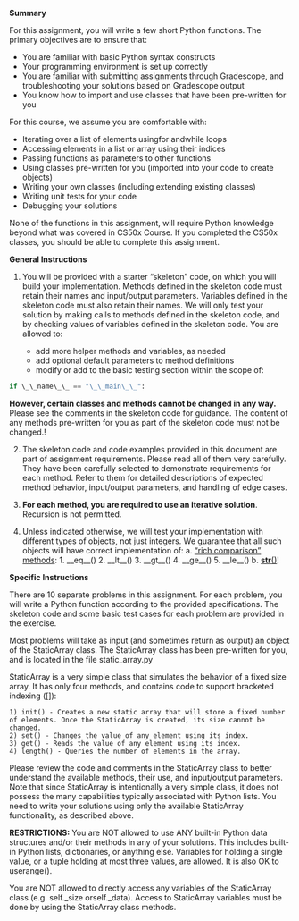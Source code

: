 **Summary**

For this assignment, you will write a few short Python functions. The primary objectives are to ensure that:

- You are familiar with basic Python syntax constructs
- Your programming environment is set up correctly
- You are familiar with submitting assignments through Gradescope, and troubleshooting your solutions based on Gradescope output
- You know how to import and use classes that have been pre-written for you

For this course, we assume you are comfortable with:

- Iterating over a list of elements usingfor andwhile loops
- Accessing elements in a list or array using their indices
- Passing functions as parameters to other functions
- Using classes pre-written for you (imported into your code to create objects)
- Writing your own classes (including extending existing classes)
- Writing unit tests for your code
- Debugging your solutions

None of the functions in this assignment, will require Python knowledge beyond what was covered in CS50x Course. If you completed the CS50x classes, you should be able to complete this assignment.

**General Instructions**

1. You will be provided with a starter “skeleton” code, on which you will build your implementation. Methods defined in the skeleton code must retain their names and input/output parameters. Variables defined in the skeleton code must also retain their names. We will only test your solution by making calls to methods defined in the skeleton code, and by checking values of variables defined in the skeleton code. You are allowed to:

   - add more helper methods and variables, as needed
   - add optional default parameters to method definitions
   - modify or add to the basic testing section within the scope of:

  ```python 
  if \_\_name\_\_ == "\_\_main\_\_":
   ```

   **However, certain classes and methods cannot be changed in any way.** Please see the comments in the skeleton code for guidance. The content of any methods pre-written for you as part of the skeleton code must not be changed.!

2. The skeleton code and code examples provided in this document are part of assignment requirements. Please read all of them very carefully. They have been carefully selected to demonstrate requirements for each method. Refer to them for detailed descriptions of expected method behavior, input/output parameters, and handling of edge cases.

3. **For each method, you are required to use an iterative solution**. Recursion is not permitted.

4. Unless indicated otherwise, we will test your implementation with different types of objects, not just integers. We guarantee that all such objects will have correct implementation of:
   a. [“rich comparison” methods](https://docs.python.org/3/reference/datamodel.html#object.__lt__): 1. \_\_eq\_\_() 2. \_\_lt\_\_() 3. \_\_gt\_\_() 4. \_\_ge\_\_() 5. \_\_le\_\_()
   b. [**str**()](https://docs.python.org/3/reference/datamodel.html#object.__str__)!

**Specific Instructions**

There are 10 separate problems in this assignment. For each problem, you will write a Python function according to the provided specifications. The skeleton code and some basic test cases for each problem are provided in the exercise.

Most problems will take as input (and sometimes return as output) an object of the StaticArray class. The StaticArray class has been pre-written for you, and is located in the file static_array.py

StaticArray is a very simple class that simulates the behavior of a fixed size array. It has only four methods, and contains code to support bracketed indexing ([]):

    1) init() - Creates a new static array that will store a fixed number of elements. Once the StaticArray is created, its size cannot be changed.
    2) set() - Changes the value of any element using its index.
    3) get() - Reads the value of any element using its index.
    4) length() - Queries the number of elements in the array.

Please review the code and comments in the StaticArray class to better understand the available methods, their use, and input/output parameters. Note that since StaticArray is intentionally a very simple class, it does not possess the many capabilities typically associated with Python lists. You need to write your solutions using only the available StaticArray functionality, as described above.

**RESTRICTIONS:** You are NOT allowed to use ANY built-in Python data structures and/or their methods in any of your solutions. This includes built-in Python lists, dictionaries, or anything else. Variables for holding a single value, or a tuple holding at most three values, are allowed. It is also OK to userange().

You are NOT allowed to directly access any variables of the StaticArray class (e.g. self.\_size orself.\_data). Access to StaticArray variables must be done by using the StaticArray class methods.

